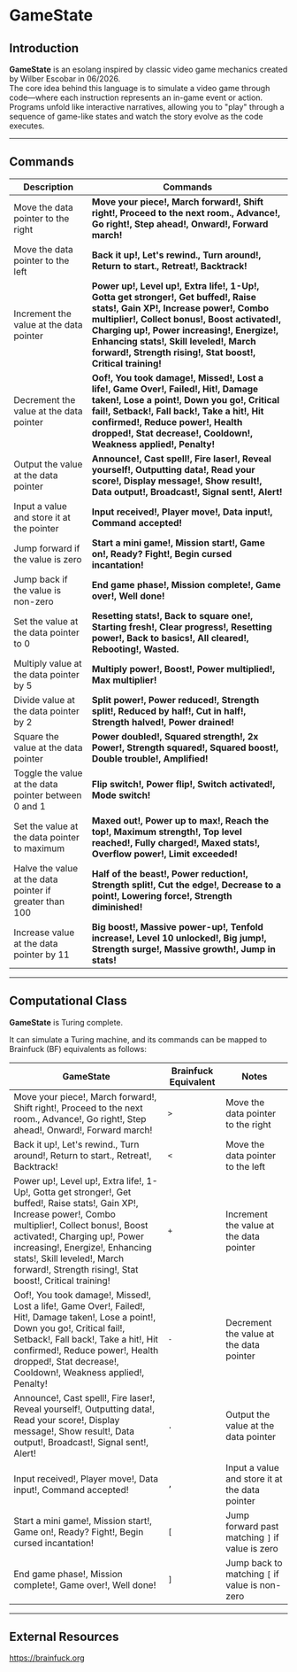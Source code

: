 
# GameState

## Introduction

**GameState** is an esolang inspired by classic video game mechanics created by Wilber Escobar in 06/2026.  
The core idea behind this language is to simulate a video game through code—where each instruction represents an in-game event or action. Programs unfold like interactive narratives, allowing you to "play" through a sequence of game-like states and watch the story evolve as the code executes.

---

## Commands

| Description                                | Commands |
|--------------------------------------------|---------|
| Move the data pointer to the right         | **Move your piece!, March forward!, Shift right!, Proceed to the next room., Advance!, Go right!, Step ahead!, Onward!, Forward march!**    |
| Move the data pointer to the left          | **Back it up!, Let's rewind., Turn around!, Return to start., Retreat!, Backtrack!**    |
| Increment the value at the data pointer     | **Power up!, Level up!, Extra life!, 1-Up!, Gotta get stronger!, Get buffed!, Raise stats!, Gain XP!, Increase power!, Combo multiplier!, Collect bonus!, Boost activated!, Charging up!, Power increasing!, Energize!, Enhancing stats!, Skill leveled!, March forward!, Strength rising!, Stat boost!, Critical training!**    |
| Decrement the value at the data pointer     | **Oof!, You took damage!, Missed!, Lost a life!, Game Over!, Failed!, Hit!, Damage taken!, Lose a point!, Down you go!, Critical fail!, Setback!, Fall back!, Take a hit!, Hit confirmed!, Reduce power!, Health dropped!, Stat decrease!, Cooldown!, Weakness applied!, Penalty!**    |
| Output the value at the data pointer        | **Announce!, Cast spell!, Fire laser!, Reveal yourself!, Outputting data!, Read your score!, Display message!, Show result!, Data output!, Broadcast!, Signal sent!, Alert!**    |
| Input a value and store it at the pointer   | **Input received!, Player move!, Data input!, Command accepted!**    |
| Jump forward if the value is zero           | **Start a mini game!, Mission start!, Game on!, Ready? Fight!, Begin cursed incantation!**     |
| Jump back if the value is non-zero          | **End game phase!, Mission complete!, Game over!, Well done!**    |
| Set the value at the data pointer to 0      | **Resetting stats!, Back to square one!, Starting fresh!, Clear progress!, Resetting power!, Back to basics!, All cleared!, Rebooting!, Wasted.** |
| Multiply value at the data pointer by 5                     | **Multiply power!, Boost!, Power multiplied!, Max multiplier!** |
| Divide value at the data pointer by 2                       | **Split power!, Power reduced!, Strength split!, Reduced by half!, Cut in half!, Strength halved!, Power drained!** |
| Square the value at the data pointer      | **Power doubled!, Squared strength!, 2x Power!, Strength squared!, Squared boost!, Double trouble!, Amplified!** |
| Toggle the value at the data pointer between 0 and 1                     | **Flip switch!, Power flip!, Switch activated!, Mode switch!** |
| Set the value at the data pointer to maximum     | **Maxed out!, Power up to max!, Reach the top!, Maximum strength!, Top level reached!, Fully charged!, Maxed stats!, Overflow power!, Limit exceeded!** |
| Halve the value at the data pointer if greater than 100        | **Half of the beast!, Power reduction!, Strength split!, Cut the edge!, Decrease to a point!, Lowering force!, Strength diminished!** |
| Increase value at the data pointer by 11                    | **Big boost!, Massive power-up!, Tenfold increase!, Level 10 unlocked!, Big jump!, Strength surge!, Massive growth!, Jump in stats!** |

---

## Computational Class

**GameState** is Turing complete.


It can simulate a Turing machine, and its commands can be mapped to Brainfuck (BF) equivalents as follows:

| GameState                                                                 | Brainfuck Equivalent | Notes                                                 |
|--------------------------------------------------------------------------------|-----------------------|-------------------------------------------------------|
| Move your piece!, March forward!, Shift right!, Proceed to the next room., Advance!, Go right!, Step ahead!, Onward!, Forward march! | `>`                   | Move the data pointer to the right                   |
| Back it up!, Let's rewind., Turn around!, Return to start., Retreat!, Backtrack! | `<`                   | Move the data pointer to the left                    |
| Power up!, Level up!, Extra life!, 1-Up!, Gotta get stronger!, Get buffed!, Raise stats!, Gain XP!, Increase power!, Combo multiplier!, Collect bonus!, Boost activated!, Charging up!, Power increasing!, Energize!, Enhancing stats!, Skill leveled!, March forward!, Strength rising!, Stat boost!, Critical training! | `+`                   | Increment the value at the data pointer             |
| Oof!, You took damage!, Missed!, Lost a life!, Game Over!, Failed!, Hit!, Damage taken!, Lose a point!, Down you go!, Critical fail!, Setback!, Fall back!, Take a hit!, Hit confirmed!, Reduce power!, Health dropped!, Stat decrease!, Cooldown!, Weakness applied!, Penalty! | `-`                   | Decrement the value at the data pointer             |
| Announce!, Cast spell!, Fire laser!, Reveal yourself!, Outputting data!, Read your score!, Display message!, Show result!, Data output!, Broadcast!, Signal sent!, Alert! | `.`                   | Output the value at the data pointer                |
| Input received!, Player move!, Data input!, Command accepted!                | `,`                   | Input a value and store it at the data pointer       |
| Start a mini game!, Mission start!, Game on!, Ready? Fight!, Begin cursed incantation! | `[`                   | Jump forward past matching `]` if value is zero     |
| End game phase!, Mission complete!, Game over!, Well done!                   | `]`                   | Jump back to matching `[` if value is non-zero      |

---
## External Resources
https://brainfuck.org
